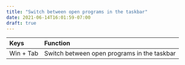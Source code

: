 ```yaml
---
title: "Switch between open programs in the taskbar"
date: 2021-06-14T16:01:59-07:00
draft: true
---
```


| Keys                       | Function                                               |
|:---------------------------|:-------------------------------------------------------| 
| Win + Tab 	             | Switch between open programs in the taskbar            |

